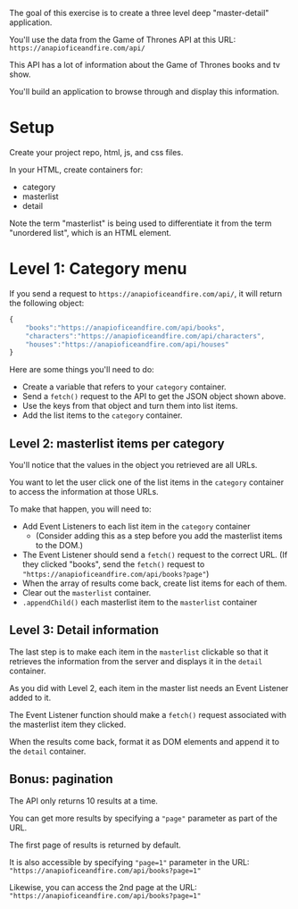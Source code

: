 
The goal of this exercise is to create a three level deep "master-detail" application.

You'll use the data from the Game of Thrones API at this URL: `https://anapioficeandfire.com/api/`

This API has a lot of information about the Game of Thrones books and tv show.

You'll build an application to browse through and display this information.

# Setup

Create your project repo, html, js, and css files.

In your HTML, create containers for:

- category
- masterlist
- detail

Note the term "masterlist" is being used to differentiate it from the term "unordered list", which is an HTML element.

# Level 1: Category menu

If you send a request to `https://anapioficeandfire.com/api/`, it will return the following object: 

```js
{
    "books":"https://anapioficeandfire.com/api/books",
    "characters":"https://anapioficeandfire.com/api/characters",
    "houses":"https://anapioficeandfire.com/api/houses"
}
```

Here are some things you'll need to do:

- Create a variable that refers to your `category` container.
- Send a `fetch()` request to the API to get the JSON object shown above.
- Use the keys from that object and turn them into list items.
- Add the list items to the `category` container.


## Level 2: masterlist items per category

You'll notice that the values in the object you retrieved are all URLs.

You want to let the user click one of the list items in the `category` container to access the information at those URLs.

To make that happen, you will need to:

- Add Event Listeners to each list item in the `category` container
    - (Consider adding this as a step before you add the masterlist items to the DOM.)
- The Event Listener should send a `fetch()` request to the correct URL. (If they clicked "books", send the `fetch()` request to `"https://anapioficeandfire.com/api/books?page"`)
- When the array of results come back, create list items for each of them.
- Clear out the `masterlist` container.
- `.appendChild()` each masterlist item to the `masterlist` container

## Level 3: Detail information

The last step is to make each item in the `masterlist` clickable so that it retrieves the information from the server and displays it in the `detail` container.

As you did with Level 2, each item in the master list needs an Event Listener added to it.

The Event Listener function should make a `fetch()` request associated with the masterlist item they clicked.

When the results come back, format it as DOM elements and append it to the `detail` container.

## Bonus: pagination

The API only returns 10 results at a time.

You can get more results by specifying a `"page"` parameter as part of the URL.

The first page of results is returned by default.

It is also accessible by specifying `"page=1"` parameter in the URL:
`"https://anapioficeandfire.com/api/books?page=1"`

Likewise, you can access the 2nd page at the URL: `"https://anapioficeandfire.com/api/books?page=1"`

